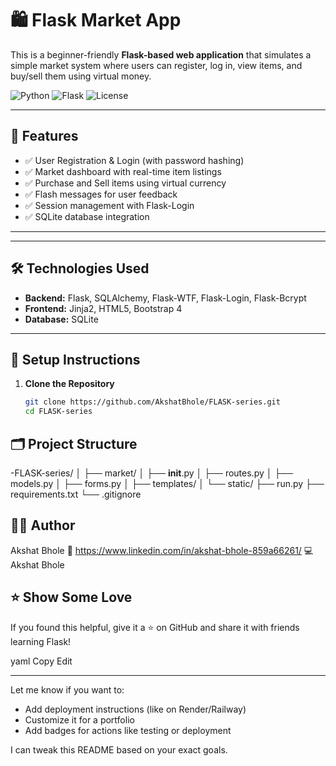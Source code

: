 # 🛍️ Flask Market App

This is a beginner-friendly **Flask-based web application** that simulates a simple market system where users can register, log in, view items, and buy/sell them using virtual money.

![Python](https://img.shields.io/badge/Python-3.8+-blue?logo=python)
![Flask](https://img.shields.io/badge/Flask-2.x-lightgrey?logo=flask)
![License](https://img.shields.io/badge/License-MIT-green)

---

## 🚀 Features

- ✅ User Registration & Login (with password hashing)
- ✅ Market dashboard with real-time item listings
- ✅ Purchase and Sell items using virtual currency
- ✅ Flash messages for user feedback
- ✅ Session management with Flask-Login
- ✅ SQLite database integration

---

---

## 🛠️ Technologies Used

- **Backend:** Flask, SQLAlchemy, Flask-WTF, Flask-Login, Flask-Bcrypt  
- **Frontend:** Jinja2, HTML5, Bootstrap 4  
- **Database:** SQLite

---

## 🔧 Setup Instructions

1. **Clone the Repository**
   ```bash
   git clone https://github.com/AkshatBhole/FLASK-series.git
   cd FLASK-series

## 🗂️ Project Structure

-FLASK-series/
│
├── market/
│   ├── __init__.py
│   ├── routes.py
│   ├── models.py
│   ├── forms.py
│   ├── templates/
│   └── static/
├── run.py
├── requirements.txt
└── .gitignore


## 🙋‍♂️ Author
Akshat Bhole
📧 https://www.linkedin.com/in/akshat-bhole-859a66261/
💻 Akshat Bhole

## ⭐️ Show Some Love
If you found this helpful, give it a ⭐️ on GitHub and share it with friends learning Flask!

yaml
Copy
Edit

---

Let me know if you want to:

- Add deployment instructions (like on Render/Railway)
- Customize it for a portfolio
- Add badges for actions like testing or deployment

I can tweak this README based on your exact goals.

